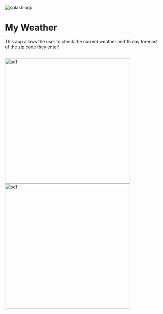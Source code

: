 ![splashlogo](https://user-images.githubusercontent.com)


# My Weather


This app allows the user to check the current weather and 15 day forecast of the zip code they enter!



## 

<img height="400" alt="sc1" src="https://user-images.githubusercontent.com/78055596/178622286-ecda5dfe-6f1b-45af-8396-41580308887c.png">
<img height="400" alt="sc1" src="https://user-images.githubusercontent.com/78055596/178622605-a3297758-08a7-44bc-a677-cdbf5e7c84cf.png">






